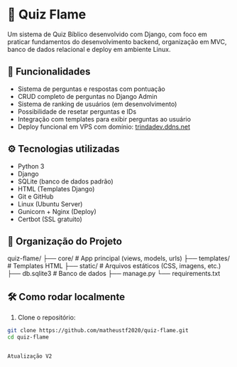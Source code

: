# 📖 Quiz Flame

Um sistema de Quiz Bíblico desenvolvido com Django, com foco em praticar fundamentos do desenvolvimento backend, organização em MVC, banco de dados relacional e deploy em ambiente Linux.

## 🚀 Funcionalidades

- Sistema de perguntas e respostas com pontuação
- CRUD completo de perguntas no Django Admin
- Sistema de ranking de usuários (em desenvolvimento)
- Possibilidade de resetar perguntas e IDs
- Integração com templates para exibir perguntas ao usuário
- Deploy funcional em VPS com domínio: [trindadev.ddns.net](http://trindadev.ddns.net)

## ⚙️ Tecnologias utilizadas

- Python 3
- Django
- SQLite (banco de dados padrão)
- HTML (Templates Django)
- Git e GitHub
- Linux (Ubuntu Server)
- Gunicorn + Nginx (Deploy)
- Certbot (SSL gratuito)


## 🧱 Organização do Projeto
quiz-flame/
├── core/ # App principal (views, models, urls)
├── templates/ # Templates HTML
├── static/ # Arquivos estáticos (CSS, imagens, etc.)
├── db.sqlite3 # Banco de dados
├── manage.py
└── requirements.txt

## 🛠️ Como rodar localmente

1. Clone o repositório:

```bash
git clone https://github.com/matheustf2020/quiz-flame.git
cd quiz-flame


Atualização V2
